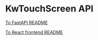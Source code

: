 # KwTouchScreen API
[To FastAPI README](./backend/README.md)

[To React frontend README](./frontend/README.md)